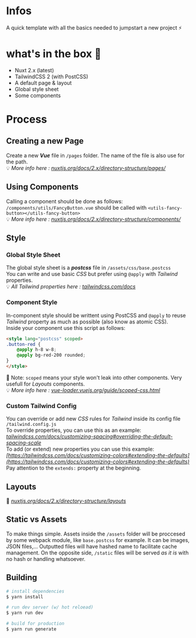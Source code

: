 # Infos

A quick template with all the basics needed to jumpstart a new project ⚡

# what's in the box 🎁

- Nuxt 2.x (latest)
- TailwindCSS 2 (with PostCSS)
- A default page & layout
- Global style sheet
- Some components

# Process

## Creating a new Page
Create a new ***Vue*** file in `/pages` folder. The name of the file is also use for the path.
<br>
💡 *More info here : [nuxtjs.org/docs/2.x/directory-structure/pages/](https://nuxtjs.org/docs/2.x/directory-structure/pages/)*

## Using Components
Calling a component should be done as follows:
<br>
`/components/utils/FancyButton.vue` should be called with `<utils-fancy-button></utils-fancy-button>`
<br>
💡 *More info here : [nuxtjs.org/docs/2.x/directory-structure/components/](https://nuxtjs.org/docs/2.x/directory-structure/components/)*

## Style
### Global Style Sheet
The global style sheet is a ***postcss*** file in `/assets/css/base.postcss`
<br>
You can write and use basic *CSS* but prefer using `@apply` with *Tailwind* properties.
<br>
💡 *All Tailwind properties here : [tailwindcss.com/docs](https://tailwindcss.com/docs)*

### Component Style
In-component style should be writtent using PostCSS and `@apply` to reuse *Tailwind* property as much as possible (also know as atomic CSS).
<br>
Inside your component use this script as follows:
``` html
<style lang="postcss" scoped>
.button-red {
    @apply h-8 w-8;
    @apply bg-red-200 rounded;
}
</style>
```
📝 Note: `scoped` means your style won't leak into other components. Very usefull for *Layouts* components.
<br>
💡 *More info here : [vue-loader.vuejs.org/guide/scoped-css.html](https://vue-loader.vuejs.org/guide/scoped-css.html)*

### Custom Tailwind Config
You can override or add new *CSS* rules for *Tailwind* inside its config file `/tailwind.config.js`
<br>
To override properties, you can use this as an example: *[tailwindcss.com/docs/customizing-spacing#overriding-the-default-spacing-scale](https://tailwindcss.com/docs/customizing-spacing#overriding-the-default-spacing-scale)*
<br>
To add (or extend) new properties you can use this example: *[https://tailwindcss.com/docs/customizing-colors#extending-the-defaults](https://tailwindcss.com/docs/customizing-colors#extending-the-defaults)* Pay attention to the `extends:` property at the beginning.

## Layouts
💨 *[nuxtjs.org/docs/2.x/directory-structure/layouts](https://nuxtjs.org/docs/2.x/directory-structure/layouts)*

## Static vs Assets
To make things simple. Assets inside the `/assets` folder will be proccesed by some webpack module, like `base.postcss` for example. It can be images, JSON files,... Outputted files will have hashed name to facilitate cache management. On the opposite side, `/static` files will be served *as it is* with no hash or handling whatsoever.

## Building
```bash
# install dependencies
$ yarn install

# run dev server (w/ hot reloead)
$ yarn run dev

# build for production
$ yarn run generate
```